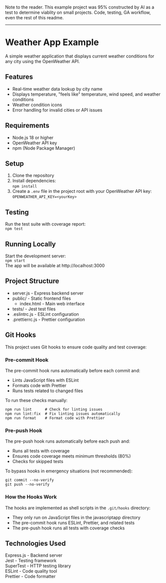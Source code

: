 Note to the reader.  This example project was 95% constructed by AI as a test to determine viablity on small projects.  Code, testing, GA workflow, even the rest of this readme.

---

# Weather App Example

A simple weather application that displays current weather conditions for any city using the OpenWeather API.

## Features

- Real-time weather data lookup by city name
- Displays temperature, "feels like" temperature, wind speed, and weather conditions
- Weather condition icons
- Error handling for invalid cities or API issues

## Requirements

- Node.js 18 or higher
- OpenWeather API key
- npm (Node Package Manager)

## Setup

1. Clone the repository
2. Install dependencies:  
`npm install`
3. Create a `.env` file in the project root with your OpenWeather API key:  
`OPENWEATHER_API_KEY=<yourKey>`

## Testing

Run the test suite with coverage report:  
`npm test`

## Running Locally

Start the development server:  
`npm start`  
The app will be available at http://localhost:3000

## Project Structure

- server.js - Express backend server
- public/ - Static frontend files
  - index.html - Main web interface
- tests/ - Jest test files
- .eslintrc.js - ESLint configuration
- .prettierrc.js - Prettier configuration

## Git Hooks

This project uses Git hooks to ensure code quality and test coverage:

### Pre-commit Hook
The pre-commit hook runs automatically before each commit and:
- Lints JavaScript files with ESLint
- Formats code with Prettier
- Runs tests related to changed files

To run these checks manually:
```
npm run lint      # Check for linting issues
npm run lint:fix  # Fix linting issues automatically
npm run format    # Format code with Prettier
```

### Pre-push Hook
The pre-push hook runs automatically before each push and:
- Runs all tests with coverage
- Ensures code coverage meets minimum thresholds (80%)
- Checks for skipped tests

To bypass hooks in emergency situations (not recommended):
```
git commit --no-verify
git push --no-verify
```

### How the Hooks Work
The hooks are implemented as shell scripts in the `.git/hooks` directory:
- They only run on JavaScript files in the javascriptapp directory
- The pre-commit hook runs ESLint, Prettier, and related tests
- The pre-push hook runs all tests with coverage checks

## Technologies Used

Express.js - Backend server  
Jest - Testing framework  
SuperTest - HTTP testing library  
ESLint - Code quality tool  
Prettier - Code formatter
